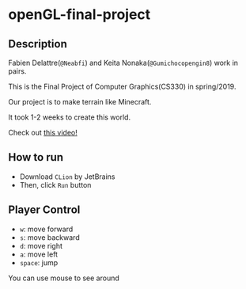 # openGL-final-project

## Description

Fabien Delattre(`@Neabfi`) and Keita Nonaka(`@Gumichocopengin8`) work in pairs.

This is the Final Project of Computer Graphics(CS330) in spring/2019.

Our project is to make terrain like Minecraft.

It took 1-2 weeks to create this world.

Check out [this video!](https://youtu.be/PEkNHBw66G8)

## How to run

- Download `CLion` by JetBrains
- Then, click `Run` button

## Player Control

- `w`: move forward
- `s`: move backward
- `d`: move right
- `a`: move left
- `space`: jump
  
You can use mouse to see around
